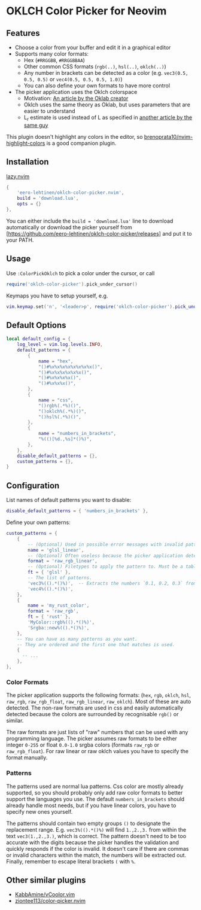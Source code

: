 # OKLCH Color Picker for Neovim

## Features

- Choose a color from your buffer and edit it in a graphical editor
- Supports many color formats:
  - Hex (`#RRGGBB`, `#RRGGBBAA`)
  - Other common CSS formats (`rgb(..)`, `hsl(..)`, `oklch(..)`)
  - Any number in brackets can be detected as a color (e.g. `vec3(0.5, 0.5, 0.5)` or `vec4(0.5, 0.5, 0.5, 1.0)`)
  - You can also define your own formats to have more control
- The picker application uses the Oklch colorspace
  - Motivation: [An article by the Oklab creator](https://bottosson.github.io/posts/oklab/)
  - Oklch uses the same theory as Oklab, but uses parameters that are easier to understand
  - L<sub>r</sub> estimate is used instead of L as specified in [another article by the same guy](https://bottosson.github.io/posts/colorpicker/#intermission---a-new-lightness-estimate-for-oklab)

This plugin doesn't highlight any colors in the editor, so [brenoprata10/nvim-highlight-colors](https://github.com/brenoprata10/nvim-highlight-colors) is a good companion plugin.

## Installation

[lazy.nvim](https://github.com/folke/lazy.nvim)

```lua
{
    'eero-lehtinen/oklch-color-picker.nvim',
    build = 'download.lua',
    opts = {}
},
```
You can either include the `build = 'download.lua'` line to download automatically or download the picker yourself from [https://github.com/eero-lehtinen/oklch-color-picker/releases] and put it to your PATH.

## Usage

Use `:ColorPickOklch` to pick a color under the cursor, or call

```lua
require('oklch-color-picker').pick_under_cursor()
```

Keymaps you have to setup yourself, e.g.

```lua
vim.keymap.set('n', '<leader>p', require('oklch-color-picker').pick_under_cursor)
```

## Default Options

```lua
local default_config = {
    log_level = vim.log.levels.INFO,
    default_patterns = {
        {
            name = "hex",
            "()#%x%x%x%x%x%x%x%x()",
            "()#%x%x%x%x%x%x()",
            "()#%x%x%x%x()",
            "()#%x%x%x()",
        },
        {
            name = "css",
            "()rgb%(.*%)()",
            "()oklch%(.*%)()",
            "()hsl%(.*%)()",
        },
        {
            name = "numbers_in_brackets",
            "%(()[%d.,%s]*()%)",
        },
    },
    disable_default_patterns = {},
    custom_patterns = {},
}
```

## Configuration

List names of default patterns you want to disable:

```lua
disable_default_patterns = { 'numbers_in_brackets' },
```

Define your own patterns:

```lua
custom_patterns = {
    {
        -- (Optional) Used in possible error messages with invalid patterns
        name = 'glsl_linear',
        -- (Optional) Often useless because the picker application detects formats automatically.
        format = 'raw_rgb_linear',
        -- (Optional) Filetypes to apply the pattern to. Must be a table.
        ft = { 'glsl' },
        -- The list of patterns.
        'vec3%(().*()%)',  -- Extracts the numbers `0.1, 0.2, 0.3` from code `vec3(0.1, 0.2, 0.3)`
        'vec4%(().*()%)',
    },
    {
        name = 'my_rust_color',
        format = 'raw_rgb',
        ft = { 'rust' },
        'MyColor::rgb%(().*()%)',
        'Srgba::new%(().*()%)',
    },
    -- You can have as many patterns as you want.
    -- They are ordered and the first one that matches is used.
    {
      -- ...
    },
},
```

### Color Formats

The picker application supports the following formats: (`hex`, `rgb`, `oklch`, `hsl`, `raw_rgb`, `raw_rgb_float`, `raw_rgb_linear`, `raw_oklch`).
Most of these are auto detected. The non-raw formats are used in css and easily automatically detected because the colors are surrounded by recognisable `rgb()` or similar.

The raw formats are just lists of "raw" numbers that can be used with any programming language. The picker assumes raw formats to be either integer `0-255` or float `0.0-1.0` srgba colors (formats `raw_rgb` or `raw_rgb_float`). For raw linear or raw oklch values you have to specify the format manually.

### Patterns

The patterns used are normal lua patterns. Css color are mostly already supported, so you should probably only add raw color formats to better support the languages you use. The default `numbers_in_brackets` should already handle most needs, but if you have linear colors, you have to specify new ones yourself.

The patterns should contain two empty groups `()` to designate the replacement range. E.g. `vec3%(().*()%)` will find `1.,2.,3.` from within the text `vec3(1.,2.,3.)`, which is correct. The pattern doesn't need to be too accurate with the digits because the picker handles the validation and quickly responds if the color is invalid. It doesn't care if there are commas or invalid characters within the match, the numbers will be extracted out. Finally, remember to escape literal brackets `(` with `%`.

## Other similar plugins

- [KabbAmine/vCoolor.vim](https://github.com/KabbAmine/vCoolor.vim)
- [ziontee113/color-picker.nvim](https://github.com/ziontee113/color-picker.nvim)
